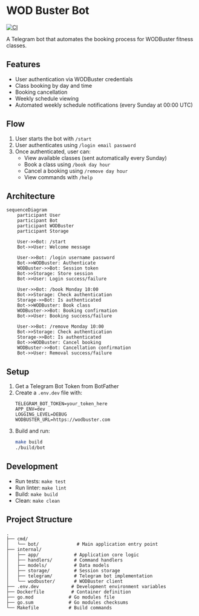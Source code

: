 # WOD Buster Bot

[![CI](https://github.com/MihaiLupoiu/wodbuster-bot/actions/workflows/ci.yaml/badge.svg)](https://github.com/MihaiLupoiu/wodbuster-bot/actions/workflows/ci.yaml)

A Telegram bot that automates the booking process for WODBuster fitness classes.

## Features

- User authentication via WODBuster credentials
- Class booking by day and time
- Booking cancellation
- Weekly schedule viewing
- Automated weekly schedule notifications (every Sunday at 00:00 UTC)

## Flow

1. User starts the bot with `/start`
2. User authenticates using `/login email password`
3. Once authenticated, user can:
   - View available classes (sent automatically every Sunday)
   - Book a class using `/book day hour`
   - Cancel a booking using `/remove day hour`
   - View commands with `/help`

## Architecture

```mermaid
sequenceDiagram
    participant User
    participant Bot
    participant WODBuster
    participant Storage

    User->>Bot: /start
    Bot->>User: Welcome message

    User->>Bot: /login username password
    Bot->>WODBuster: Authenticate
    WODBuster->>Bot: Session token
    Bot->>Storage: Store session
    Bot->>User: Login success/failure

    User->>Bot: /book Monday 10:00
    Bot->>Storage: Check authentication
    Storage->>Bot: Is authenticated
    Bot->>WODBuster: Book class
    WODBuster->>Bot: Booking confirmation
    Bot->>User: Booking success/failure

    User->>Bot: /remove Monday 10:00
    Bot->>Storage: Check authentication
    Storage->>Bot: Is authenticated
    Bot->>WODBuster: Cancel booking
    WODBuster->>Bot: Cancellation confirmation
    Bot->>User: Removal success/failure
```

## Setup

1. Get a Telegram Bot Token from BotFather
2. Create a `.env.dev` file with:
   ```
   TELEGRAM_BOT_TOKEN=your_token_here
   APP_ENV=dev
   LOGGING_LEVEL=DEBUG
   WODBUSTER_URL=https://wodbuster.com
   ```
3. Build and run:
   ```bash
   make build
   ./build/bot
   ```

## Development

- Run tests: `make test`
- Run linter: `make lint`
- Build: `make build`
- Clean: `make clean`

## Project Structure

```
.
├── cmd/
│   └── bot/              # Main application entry point
├── internal/
│   ├── app/             # Application core logic
│   ├── handlers/        # Command handlers
│   ├── models/          # Data models
│   ├── storage/         # Session storage
│   ├── telegram/        # Telegram bot implementation
│   └── wodbuster/       # WODBuster client
├── .env.dev            # Development environment variables
├── Dockerfile          # Container definition
├── go.mod             # Go modules file
├── go.sum             # Go modules checksums
└── Makefile           # Build commands
```
